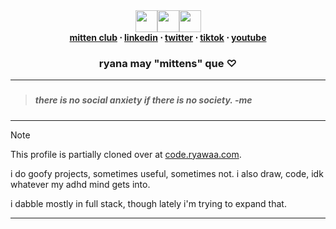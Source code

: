 
<div align=center><img height="35px" src="https://assets.ryawaa.com/RNuVMTDz8B4x.gif" /><img height="35px" src="https://assets.ryawaa.com/crKyfN0xXmjO.png" /><img height="35px" src="https://assets.ryawaa.com/RNuVMTDz8B4x.gif" /> </div>
<div align=center> <strong> <a href="https://ryawaa.com/discord">mitten club</a> ⋅ 
<a href="https://www.linkedin.com/in/ryawaa/">linkedin</a> ⋅ 
<a href="https://x.com/ryanamittens">twitter</a> ⋅ 
<a href="https://www.tiktok.com/@ryanamittens">tiktok</a> ⋅ 
<a href="https://youtube.com/@ryanamittens">youtube</a>
 </strong> </div>
 <div align=center> <h3> ryana may "mittens" que ♡
 </h3> </div>
 <hr/>

### 
> ##### there is no social anxiety if there is no society. -me

<hr/>

> [!NOTE]
> This profile is partially cloned over at [code.ryawaa.com](https://code.ryawaa.com).

i do goofy projects, sometimes useful, sometimes not. i also draw, code, idk whatever my adhd mind gets into. 

i dabble mostly in full stack, though lately i'm trying to expand that.

<hr/>
